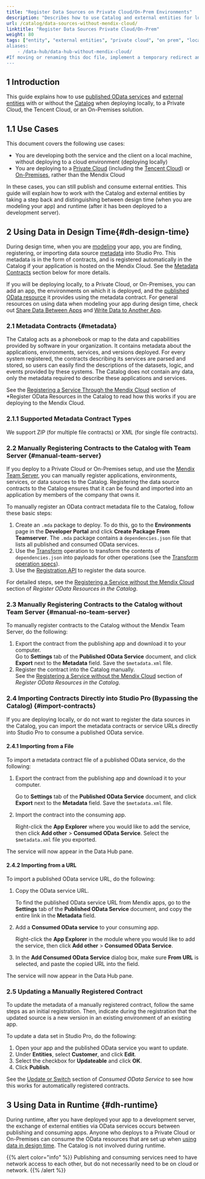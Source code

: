 ```yaml
---
title: "Register Data Sources on Private Cloud/On-Prem Environments"
description: "Describes how to use Catalog and external entities for local deployments, or for private cloud or on-premises solutions."
url: /catalog/data-sources-without-mendix-cloud/
linktitle: "Register Data Sources Private Cloud/On-Prem"
weight: 80
tags: ["entity", "external entities", "private cloud", "on prem", "local", "studio pro", "consumed OData Service", "Data Hub on prem", "Data Hub private cloud", Data Hub Tencent", "without mendix cloud"]
aliases:
    - /data-hub/data-hub-without-mendix-cloud/
#If moving or renaming this doc file, implement a temporary redirect and let the respective team know they should update the URL in the product. See Mapping to Products for more details.
---
```

## 1 Introduction

This guide explains how to use [published OData services](/refguide/published-odata-services/) and [external entities](/refguide/external-entities/) with or without the [Catalog](/catalog/) when deploying locally, to a Private Cloud, the Tencent Cloud, or an On-Premises solution.

## 1.1 Use Cases

This document covers the following use cases:

* You are developing both the service and the client on a local machine, without deploying to a cloud environment (deploying locally)
* You are deploying to a [Private Cloud](/developerportal/deploy/private-cloud/) (including the [Tencent Cloud](/developerportal/deploy/tencent-deploy/)) or [On-Premises](/developerportal/deploy/on-premises-design/), rather than the Mendix Cloud

In these cases, you can still publish and consume external entities. This guide will explain how to work with the Catalog and external entities by taking a step back and distinguishing between design time (when you are modeling your app) and runtime (after it has been deployed to a development server).

## 2 Using Data in Design Time{#dh-design-time}

During design time, when you are [modeling](/refguide/modeling/) your app, you are finding, registering, or importing data source [metadata](#metadata) into Studio Pro. This metadata is in the form of contracts, and is registered automatically in the Catalog if your application is hosted on the Mendix Cloud. See the [Metadata Contracts](#metadata) section below for more details.

If you will be deploying locally, to a Private Cloud, or On-Premises, you can add an app, the environments on which it is deployed, and the [published OData resource](/refguide/published-odata-resource/) it provides using the metadata contract. For general resources on using data when modeling your app during design time, check out [Share Data Between Apps](/data-hub/share-data/) and [Write Data to Another App](/catalog/write-data/).

### 2.1 Metadata Contracts {#metadata}

The Catalog acts as a phonebook or map to the data and capabilities provided by software in your organization. It contains metadata about the applications, environments, services, and versions deployed. For every system registered, the contracts describing its services are parsed and stored, so users can easily find the descriptions of the datasets, logic, and events provided by these systems. The Catalog does not contain any data, only the metadata required to describe these applications and services.

See the [Registering a Service Through the Mendix Cloud](/catalog/register/register-data/#mendix-cloud) section of *Register OData Resources in the Catalog to read how this works if you are deploying to the Mendix Cloud. 

### 2.1.1 Supported Metadata Contract Types

We support ZIP (for multiple file contracts) or XML (for single file contracts).

### 2.2 Manually Registering Contracts to the Catalog with Team Server {#manual-team-server}

If you deploy to a Private Cloud or On-Premises setup, and use the [Mendix Team Server](/refguide/version-control/#team-server), you can manually register applications, environments, services, or data sources to the Catalog. Registering the data source contracts to the Catalog ensures that it can be found and imported into an application by members of the company that owns it. 

To manually register an OData contract metadata file to the Catalog, follow these basic steps:

1. Create an `.mda` package to deploy. To do this, go to the **Environments** page in the **Developer Portal** and click **Create Package From Teamserver**. The `.mda` package contains a `dependencies.json` file that lists all published and consumed OData services.
2. Use the [Transform](/catalog/register/register-data/#transform-api) operation to transform the contents of `dependencies.json` into payloads for other operations (see the [Transform operation specs](http://datahub-spec.s3-website.eu-central-1.amazonaws.com/registration_v4.html#/Endpoints/post_transform_dependenciesjson)).
3. Use the [Registration API](/apidocs-mxsdk/apidocs/catalog-apis/#registration) to register the data source.

For detailed steps, see the [Registering a Service without the Mendix Cloud](/catalog/register/register-data/#without-mendix-cloud) section of *Register OData Resources in the Catalog*.

### 2.3 Manually Registering Contracts to the Catalog without Team Server {#manual-no-team-server}

To manually register contracts to the Catalog without the Mendix Team Server, do the following:

1. Export the contract from the publishing app and download it to your computer. </br> Go to **Settings** tab of the **Published OData Service** document, and click **Export** next to the **Metadata** field. Save the `$metadata.xml` file.
2. Register the contract into the Catalog manually. </br> See the [Registering a Service without the Mendix Cloud](/catalog/register/register-data/#without-mendix-cloud) section of *Register OData Resources in the Catalog*.

### 2.4 Importing Contracts Directly into Studio Pro (Bypassing the Catalog) {#import-contracts}

If you are deploying locally, or do not want to register the data sources in the Catalog, you can import the metadata contracts or service URLs directly into Studio Pro to consume a published OData service.

#### 2.4.1 Importing from a File

To import a metadata contract file of a published OData service, do the following:

1. Export the contract from the publishing app and download it to your computer.

    Go to **Settings** tab of the **Published OData Service** document, and click **Export** next to the **Metadata** field. Save the `$metadata.xml` file.

2. Import the contract into the consuming app.

    Right-click the **App Explorer** where you would like to add the service, then click **Add other** > **Consumed OData Service**. Select the `$metadata.xml` file you exported.

The service will now appear in the Data Hub pane.

#### 2.4.2 Importing from a URL

To import a published OData service URL, do the following:

1. Copy the OData service URL.

    To find the published OData service URL from Mendix apps, go to the **Settings** tab of the **Published OData Service** document, and copy the entire link in the **Metadata** field.

2. Add a **Consumed OData service** to your consuming app.

    Right-click the **App Explorer** in the module where you would like to add the service, then click **Add other** > **Consumed OData Service**.

3. In the **Add Consumed OData Service** dialog box, make sure **From URL** is selected, and paste the copied URL into the field.

The service will now appear in the Data Hub pane.

### 2.5 Updating a Manually Registered Contract

To update the metadata of a manually registered contract, follow the same steps as an initial registration. Then, indicate during the registration that the updated source is a new version in an existing environment of an existing app. 

To update a data set in Studio Pro, do the following:

1. Open your app and the published OData service you want to update.
2. Under **Entities**, select **Customer**, and click **Edit**.
3. Select the checkbox for **Updateable** and click **OK**.
4. Click **Publish**.

See the [Update or Switch](/refguide/consumed-odata-service/#update-switch) section of *Consumed OData Service*  to see how this works for automatically registered contracts.

## 3 Using Data in Runtime {#dh-runtime}

During runtime, after you have deployed your app to a development server, the exchange of external entities via OData services occurs between publishing and consuming apps. Anyone who deploys to a Private Cloud or On-Premises can consume the OData resources that are set up when [using data in design time](#dh-design-time). The Catalog is not involved during runtime.

{{% alert color="info" %}}
Publishing and consuming services need to have network access to each other, but do not necessarily need to be on cloud or network. {{% /alert %}}